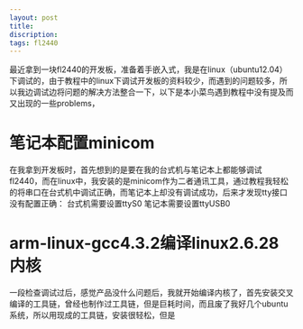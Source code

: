 ```yaml
---
layout: post
title: 
discription: 
tags: fl2440
---
```


  最近拿到一块fl2440的开发板，准备着手嵌入式，我是在linux（ubuntu12.04）下调试的，由于教程中的linux下调试开发板的资料较少，而遇到的问题较多，所以我边调试边将问题的解决方法整合一下，以下是本小菜鸟遇到教程中没有提及而又出现的一些problems，

 笔记本配置minicom
======

  在我拿到开发板时，首先想到的是要在我的台式机与笔记本上都能够调试fl2440，而在linux中，我安装的是minicom作为二者通讯工具，通过教程我轻松的将串口在台式机中调试正确，而笔记本上却没有调试成功，后来才发现tty接口没有配置正确：
       台式机需要设置ttyS0
       笔记本需要设置ttyUSB0

 arm-linux-gcc4.3.2编译linux2.6.28内核
======

  一段检查调试过后，感觉产品没什么问题后，我就开始编译内核了，首先安装交叉编译的工具链，曾经也制作过工具链，但是巨耗时间，而且废了我好几个ubuntu系统，所以用现成的工具链，安装很轻松，但是


